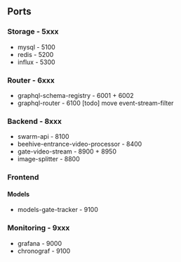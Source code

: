 ## Ports

### Storage - 5xxx
- mysql - 5100
- redis - 5200
- influx - 5300


### Router - 6xxx
- graphql-schema-registry - 6001 + 6002
- graphql-router - 6100
[todo] move event-stream-filter


### Backend - 8xxx
- swarm-api - 8100
- beehive-entrance-video-processor - 8400
- gate-video-stream - 8900 + 8950
- image-splitter - 8800



### Frontend

#### Models
- models-gate-tracker - 9100

### Monitoring - 9xxx
- grafana - 9000
- chronograf - 9100
